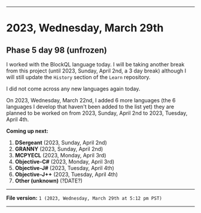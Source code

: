 
***

# 2023, Wednesday, March 29th

## Phase 5 day 98 (unfrozen)

I worked with the BlockQL language today. I will be taking another break from this project (until 2023, Sunday, April 2nd, a 3 day break) although I will still update the `History` section of the `Learn` repository.

I did not come across any new languages again today.

On 2023, Wednesday, March 22nd, I added 6 more languages (the 6 languages I develop that haven't been added to the list yet) they are planned to be worked on from 2023, Sunday, April 2nd to 2023, Tuesday, April 4th.

**Coming up next:**

1. **DSergeant** (2023, Sunday, April 2nd)
2. **GRANNY** (2023, Sunday, April 2nd)
3. **MCPYECL** (2023, Monday, April 3rd)
4. **Objective-C#** (2023, Monday, April 3rd)
5. **Objective-J#** (2023, Tuesday, April 4th)
6. **Objective-J++** (2023, Tuesday, April 4th)
7. **Other (unknown)** (?DATE?)

<!-- Today wasn't planned to be a development day for new repositories. I am taking a temporary break from it to work on other projects. If I can gather more languages, I might start phase 4 (2022) earlier. <!-- Work is being done to get the [`Learn`](https://github.com/seanpm2001/Learn/) repository back up to date, as I couldn't keep up in the last 3 days of phase 3 of 2022. The current phase finished yesterday (2022, Tuesday, November 29th) new repositories are expected to start being created at an unknown time in 2022 December. !--> 

<!-- This is the end of phase 4 (2022) of the acceleration project for `seanpm2001/Learn`. !-->

***

**File version:** `1 (2023, Wednesday, March 29th at 5:12 pm PST)`

***
